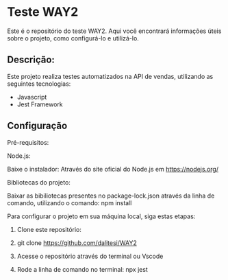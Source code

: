 # **Teste WAY2**

Este é o repositório do teste WAY2. 
Aqui você encontrará informações úteis sobre o projeto, como configurá-lo e utilizá-lo.

## **Descrição:**
Este projeto realiza testes automatizados na API de vendas, utilizando as seguintes tecnologias:

- Javascript
- Jest Framework

## **Configuração**

Pré-requisitos:


Node.js:

Baixe o instalador:
Através do site oficial do Node.js em https://nodejs.org/



Bibliotecas do projeto:

Baixar as bibiliotecas presentes no package-lock.json através da linha de comando, utilizando o comando: npm install


Para configurar o projeto em sua máquina local, siga estas etapas:

1. Clone este repositório:

2. git clone https://github.com/dalitesi/WAY2

3. Acesse o repositório através do terminal ou Vscode

4. Rode a linha de comando no terminal: npx jest



